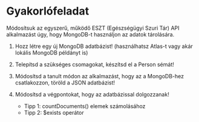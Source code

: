 # Gyakorlófeladat #

Módosítsuk az egyszerű, működő ESZT (Egészségügyi Szuri Tár) API alkalmazást úgy, hogy MongoDB-t használjon az adatok tárolására.

1. Hozz létre egy új MongoDB adatbázist! (használhatsz Atlas-t vagy akár lokális MongoDB példányt is)
2. Telepítsd a szükséges csomagokat, készítsd el a Person sémát!
3. Módosítsd a tanult módon az alkalmazást, hogy az a MongoDB-hez csatlakozzon, töröld a JSON adatbázist!
3. Módosítsd a végpontokat, hogy az adatbázissal dolgozzanak!

    - Tipp 1: countDocuments() elemek számolásához
    - Tipp 2: $exists operátor
